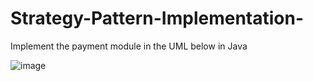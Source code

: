 # Strategy-Pattern-Implementation-

Implement the payment module in the UML below in Java

![image](https://user-images.githubusercontent.com/66388577/115943363-c79b2e00-a4af-11eb-932e-949dd6f37eb4.png)
